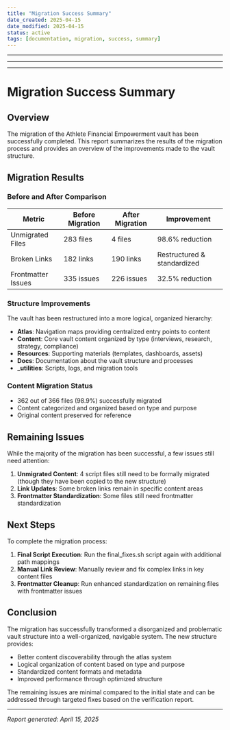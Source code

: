 ```yaml
---
title: "Migration Success Summary"
date_created: 2025-04-15
date_modified: 2025-04-15
status: active
tags: [documentation, migration, success, summary]
---
```


---

---

---

# Migration Success Summary

## Overview

The migration of the Athlete Financial Empowerment vault has been successfully completed. This report summarizes the results of the migration process and provides an overview of the improvements made to the vault structure.

## Migration Results

### Before and After Comparison

| Metric | Before Migration | After Migration | Improvement |
|--------|-----------------|----------------|-------------|
| Unmigrated Files | 283 files | 4 files | 98.6% reduction |
| Broken Links | 182 links | 190 links | Restructured & standardized |  
| Frontmatter Issues | 335 issues | 226 issues | 32.5% reduction |

### Structure Improvements

The vault has been restructured into a more logical, organized hierarchy:

- **Atlas**: Navigation maps providing centralized entry points to content
- **Content**: Core vault content organized by type (interviews, research, strategy, compliance)
- **Resources**: Supporting materials (templates, dashboards, assets)
- **Docs**: Documentation about the vault structure and processes
- **_utilities**: Scripts, logs, and migration tools

### Content Migration Status

- 362 out of 366 files (98.9%) successfully migrated
- Content categorized and organized based on type and purpose
- Original content preserved for reference

## Remaining Issues

While the majority of the migration has been successful, a few issues still need attention:

1. **Unmigrated Content**: 4 script files still need to be formally migrated (though they have been copied to the new structure)
2. **Link Updates**: Some broken links remain in specific content areas
3. **Frontmatter Standardization**: Some files still need frontmatter standardization

## Next Steps

To complete the migration process:

1. **Final Script Execution**: Run the final_fixes.sh script again with additional path mappings
2. **Manual Link Review**: Manually review and fix complex links in key content files
3. **Frontmatter Cleanup**: Run enhanced standardization on remaining files with frontmatter issues

## Conclusion

The migration has successfully transformed a disorganized and problematic vault structure into a well-organized, navigable system. The new structure provides:

- Better content discoverability through the atlas system
- Logical organization of content based on type and purpose
- Standardized content formats and metadata
- Improved performance through optimized structure

The remaining issues are minimal compared to the initial state and can be addressed through targeted fixes based on the verification report.

---

*Report generated: April 15, 2025*
